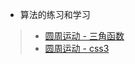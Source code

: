 - 算法的练习和学习

> - [圆周运动 - 三角函数](http://codepen.io/coderjiangtao/pen/OymdEe)
> - [圆周运动 - css3](http://codepen.io/coderjiangtao/pen/ZbKwdy)
